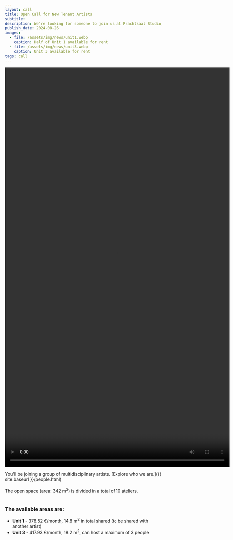 ```yaml
---
layout: call
title: Open Call for New Tenant Artists
subtitle: 
description: We’re looking for someone to join us at Prachtsaal Studio, our beautiful open space in Neukölln (halfway between U-Leinestraße and U-Hermannstraße)!
publish_date: 2024-08-26
images: 
  - file: /assets/img/news/unit1.webp
    caption: Half of Unit 1 available for rent
  - file: /assets/img/news/unit3.webp
    caption: Unit 3 available for rent
tags: call
---
```


<video width="720" height="1280" controls>
  <source src="{{ "/assets/video/open_call_august_2024_low.mp4" | relative_url }}" type="video/mp4">
  Your browser does not support the video tag.
</video>
<br>

You'll be joining a group of multidisciplinary artists.
[Explore who we are.]({{ site.baseurl }}/people.html)
<br><br>
The open space (area: 342 m<sup>2</sup>) is divided in a total of 10 ateliers.
<br><br>

### The available areas are:

<ul>
<li><b>Unit 1</b> - 378.52 €/month, 14.8 m<sup>2</sup> in total shared (to be shared with another artist)</li>
<li><b>Unit 3</b> - 417.93 €/month, 18.2 m<sup>2</sup>, can host a maximum of 3 people</li>
</ul>
